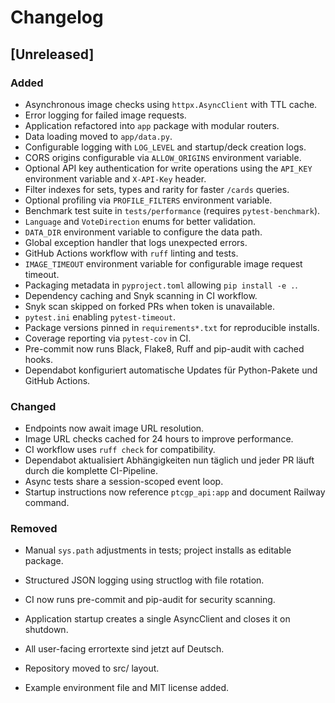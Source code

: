 # Changelog

## [Unreleased]
### Added
- Asynchronous image checks using `httpx.AsyncClient` with TTL cache.
- Error logging for failed image requests.
- Application refactored into `app` package with modular routers.
- Data loading moved to `app/data.py`.
- Configurable logging with `LOG_LEVEL` and startup/deck creation logs.
- CORS origins configurable via `ALLOW_ORIGINS` environment variable.
- Optional API key authentication for write operations using the `API_KEY`
  environment variable and `X-API-Key` header.
- Filter indexes for sets, types and rarity for faster `/cards` queries.
- Optional profiling via `PROFILE_FILTERS` environment variable.
- Benchmark test suite in `tests/performance` (requires `pytest-benchmark`).
- `Language` and `VoteDirection` enums for better validation.
- `DATA_DIR` environment variable to configure the data path.
- Global exception handler that logs unexpected errors.
- GitHub Actions workflow with `ruff` linting and tests.
- `IMAGE_TIMEOUT` environment variable for configurable image request timeout.
- Packaging metadata in `pyproject.toml` allowing `pip install -e .`.
- Dependency caching and Snyk scanning in CI workflow.
- Snyk scan skipped on forked PRs when token is unavailable.
- `pytest.ini` enabling `pytest-timeout`.
- Package versions pinned in `requirements*.txt` for reproducible installs.
- Coverage reporting via `pytest-cov` in CI.
- Pre-commit now runs Black, Flake8, Ruff and pip-audit with cached hooks.
- Dependabot konfiguriert automatische Updates für Python-Pakete und
  GitHub Actions.

### Changed
- Endpoints now await image URL resolution.
- Image URL checks cached for 24 hours to improve performance.
- CI workflow uses `ruff check` for compatibility.
- Dependabot aktualisiert Abhängigkeiten nun täglich und jeder PR läuft durch die komplette CI-Pipeline.
- Async tests share a session-scoped event loop.
- Startup instructions now reference `ptcgp_api:app` and document Railway command.

### Removed
- Manual `sys.path` adjustments in tests; project installs as editable package.

- Structured JSON logging using structlog with file rotation.
- CI now runs pre-commit and pip-audit for security scanning.
- Application startup creates a single AsyncClient and closes it on shutdown.
- All user-facing errortexte sind jetzt auf Deutsch.
- Repository moved to src/ layout.
- Example environment file and MIT license added.
